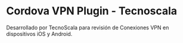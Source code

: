 # Cordova VPN Plugin - Tecnoscala

Desarrollado por TecnoScala para revisión de Conexiones VPN en dispositivos iOS y Android.

